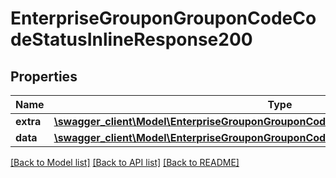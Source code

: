 # EnterpriseGrouponGrouponCodeCodeStatusInlineResponse200

## Properties
Name | Type | Description | Notes
------------ | ------------- | ------------- | -------------
**extra** | [**\swagger_client\Model\EnterpriseGrouponGrouponCodeCodeStatusExtraBody**](EnterpriseGrouponGrouponCodeCodeStatusExtraBody.md) |  | [optional] 
**data** | [**\swagger_client\Model\EnterpriseGrouponGrouponCodeCodeStatusInlineResponse200Data**](EnterpriseGrouponGrouponCodeCodeStatusInlineResponse200Data.md) |  | [optional] 

[[Back to Model list]](../README.md#documentation-for-models) [[Back to API list]](../README.md#documentation-for-api-endpoints) [[Back to README]](../README.md)

